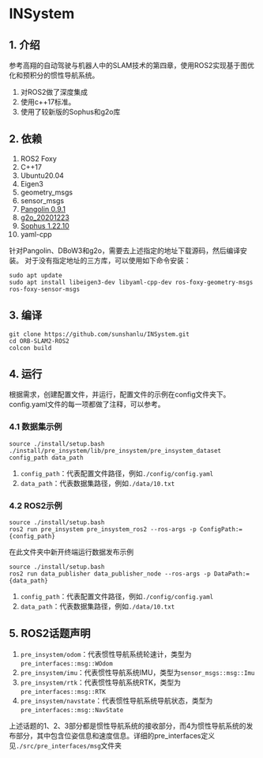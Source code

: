# INSystem

## 1. 介绍


参考高翔的自动驾驶与机器人中的SLAM技术的第四章，使用ROS2实现基于图优化和预积分的惯性导航系统。
1. 对ROS2做了深度集成
2. 使用c++17标准。
3. 使用了较新版的Sophus和g2o库

## 2. 依赖

1. ROS2 Foxy
2. C++17
3. Ubuntu20.04
4. Eigen3
5. geometry_msgs
6. sensor_msgs
7. [Pangolin 0.9.1](https://github.com/stevenlovegrove/Pangolin/releases/tag/v0.9.1)
8. [g2o_20201223](https://github.com/RainerKuemmerle/g2o/releases/tag/20201223_git)
9. [Sophus 1.22.10](https://github.com/strasdat/Sophus/releases/tag/1.22.10)
10. yaml-cpp

针对Pangolin、DBoW3和g2o，需要去上述指定的地址下载源码，然后编译安装。
对于没有指定地址的三方库，可以使用如下命令安装：
```shell
sudo apt update
sudo apt install libeigen3-dev libyaml-cpp-dev ros-foxy-geometry-msgs ros-foxy-sensor-msgs
```

## 3. 编译

```shell
git clone https://github.com/sunshanlu/INSystem.git
cd ORB-SLAM2-ROS2
colcon build
```

## 4. 运行

根据需求，创建配置文件，并运行，配置文件的示例在config文件夹下。config.yaml文件的每一项都做了注释，可以参考。

### 4.1 数据集示例

```shell
source ./install/setup.bash
./install/pre_insystem/lib/pre_insystem/pre_insystem_dataset config_path data_path
```

1. `config_path`：代表配置文件路径，例如`./config/config.yaml`
2. `data_path`：代表数据集路径，例如`./data/10.txt`

### 4.2 ROS2示例
```shell
source ./install/setup.bash
ros2 run pre_insystem pre_insystem_ros2 --ros-args -p ConfigPath:={config_path}
```

在此文件夹中新开终端运行数据发布示例
```shell
source ./install/setup.bash
ros2 run data_publisher data_publisher_node --ros-args -p DataPath:={data_path}
```

1. `config_path`：代表配置文件路径，例如`./config/config.yaml`
2. `data_path`：代表数据集路径，例如`./data/10.txt`

## 5. ROS2话题声明

1. `pre_insystem/odom`：代表惯性导航系统轮速计，类型为`pre_interfaces::msg::WOdom`
2. `pre_insystem/imu`：代表惯性导航系统IMU，类型为`sensor_msgs::msg::Imu`
3. `pre_insystem/rtk`：代表惯性导航系统RTK，类型为`pre_interfaces::msg::RTK`
4. `pre_insystem/navstate`：代表惯性导航系统导航状态，类型为`pre_interfaces::msg::NavState`

上述话题的1、2、3部分都是惯性导航系统的接收部分，而4为惯性导航系统的发布部分，其中包含位姿信息和速度信息。详细的pre_interfaces定义见`./src/pre_interfaces/msg`文件夹
